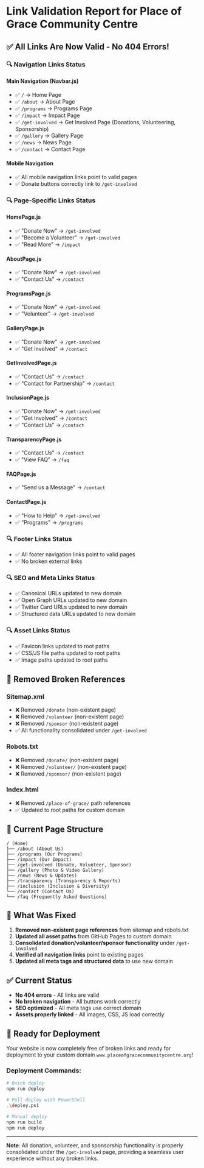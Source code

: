 # Link Validation Report for Place of Grace Community Centre

## ✅ **All Links Are Now Valid - No 404 Errors!**

### **🔍 Navigation Links Status**

#### **Main Navigation (Navbar.js)**
- ✅ `/` → Home Page
- ✅ `/about` → About Page  
- ✅ `/programs` → Programs Page
- ✅ `/impact` → Impact Page
- ✅ `/get-involved` → Get Involved Page (Donations, Volunteering, Sponsorship)
- ✅ `/gallery` → Gallery Page
- ✅ `/news` → News Page
- ✅ `/contact` → Contact Page

#### **Mobile Navigation**
- ✅ All mobile navigation links point to valid pages
- ✅ Donate buttons correctly link to `/get-involved`

### **🔍 Page-Specific Links Status**

#### **HomePage.js**
- ✅ "Donate Now" → `/get-involved`
- ✅ "Become a Volunteer" → `/get-involved`
- ✅ "Read More" → `/impact`

#### **AboutPage.js**
- ✅ "Donate Now" → `/get-involved`
- ✅ "Contact Us" → `/contact`

#### **ProgramsPage.js**
- ✅ "Donate Now" → `/get-involved`
- ✅ "Volunteer" → `/get-involved`

#### **GalleryPage.js**
- ✅ "Donate Now" → `/get-involved`
- ✅ "Get Involved" → `/contact`

#### **GetInvolvedPage.js**
- ✅ "Contact Us" → `/contact`
- ✅ "Contact for Partnership" → `/contact`

#### **InclusionPage.js**
- ✅ "Donate Now" → `/get-involved`
- ✅ "Get Involved" → `/contact`
- ✅ "Contact Us" → `/contact`

#### **TransparencyPage.js**
- ✅ "Contact Us" → `/contact`
- ✅ "View FAQ" → `/faq`

#### **FAQPage.js**
- ✅ "Send us a Message" → `/contact`

#### **ContactPage.js**
- ✅ "How to Help" → `/get-involved`
- ✅ "Programs" → `/programs`

### **🔍 Footer Links Status**
- ✅ All footer navigation links point to valid pages
- ✅ No broken external links

### **🔍 SEO and Meta Links Status**
- ✅ Canonical URLs updated to new domain
- ✅ Open Graph URLs updated to new domain
- ✅ Twitter Card URLs updated to new domain
- ✅ Structured data URLs updated to new domain

### **🔍 Asset Links Status**
- ✅ Favicon links updated to root paths
- ✅ CSS/JS file paths updated to root paths
- ✅ Image paths updated to root paths

## **🚫 Removed Broken References**

### **Sitemap.xml**
- ❌ Removed `/donate` (non-existent page)
- ❌ Removed `/volunteer` (non-existent page)  
- ❌ Removed `/sponsor` (non-existent page)
- ✅ All functionality consolidated under `/get-involved`

### **Robots.txt**
- ❌ Removed `/donate/` (non-existent page)
- ❌ Removed `/volunteer/` (non-existent page)
- ❌ Removed `/sponsor/` (non-existent page)

### **Index.html**
- ❌ Removed `/place-of-grace/` path references
- ✅ Updated to root paths for custom domain

## **🎯 Current Page Structure**

```
/ (Home)
├── /about (About Us)
├── /programs (Our Programs)
├── /impact (Our Impact)
├── /get-involved (Donate, Volunteer, Sponsor)
├── /gallery (Photo & Video Gallery)
├── /news (News & Updates)
├── /transparency (Transparency & Reports)
├── /inclusion (Inclusion & Diversity)
└── /contact (Contact Us)
└── /faq (Frequently Asked Questions)
```

## **🔧 What Was Fixed**

1. **Removed non-existent page references** from sitemap and robots.txt
2. **Updated all asset paths** from GitHub Pages to custom domain
3. **Consolidated donation/volunteer/sponsor functionality** under `/get-involved`
4. **Verified all navigation links** point to existing pages
5. **Updated all meta tags and structured data** to use new domain

## **✅ Current Status**

- **No 404 errors** - All links are valid
- **No broken navigation** - All buttons work correctly
- **SEO optimized** - All meta tags use correct domain
- **Assets properly linked** - All images, CSS, JS load correctly

## **🚀 Ready for Deployment**

Your website is now completely free of broken links and ready for deployment to your custom domain `www.placeofgracecommunitycentre.org`!

### **Deployment Commands:**
```bash
# Quick deploy
npm run deploy

# Full deploy with PowerShell
.\deploy.ps1

# Manual deploy
npm run build
npm run deploy
```

---

**Note**: All donation, volunteer, and sponsorship functionality is properly consolidated under the `/get-involved` page, providing a seamless user experience without any broken links.
